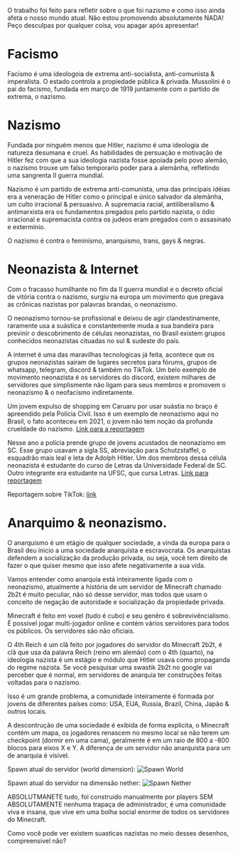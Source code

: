 O trabalho foi feito para refletir sobre o que foi nazismo e como isso ainda afeta o nosso mundo atual.
Não estou promovendo absolutamente NADA! Peço desculpas por qualquer coisa, vou apagar após apresentar!

# Facismo

Facismo é uma ideologoia de extrema anti-socialista, anti-comunista & imperalista. O estado controla a propiedade pública & privada.
Mussolini é o pai do facismo, fundada em março de 1919 juntamente com o partido de extrema, o nazismo.

# Nazismo

Fundada por ninguém menos que Hitler, nazismo é uma ideologia de natureza desumana e cruel. As habilidades de persuação e motivação de Hitler fez com que a sua ideologia nazista fosse apoiada pelo povo alemão, o nazismo trouxe um falso temporario poder para a
alemãnha, refletindo uma sangrenta II guerra mundial.

Nazismo é um partido de extrema anti-comunista, uma das principais idéias era a veneração de Hitler como o principal e único salvador da alemãnha, um culto irracional & persuasivo. A supremacia racial, antiliberalismo & antimarxista era os fundamentos pregados pelo partido nazista, o ódio irracional e supremacista contra os judeos eram pregados com o assasinato e exterminio.

O nazismo é contra o feminismo, anarquismo, trans, gays & negras.

# Neonazista & Internet

Com o fracasso humilhante no fim da II guerra mundial e o decreto oficial de vitória contra o nazismo, surgiu na europa um movimento que pregava as crônicas nazistas por palavras brandas, o neonazismo.

O neonazismo tornou-se profissional e deixou de agir clandestinamente, raramente usa a suástica e constantemente muda a sua bandeira para previnir o descobrimento de células neonazistas, no Brasil existem grupos conhecidos neonazistas cituadas no sul & sudeste do país.

A internet é uma das maravilhas tecnologicas já feita, acontece que os grupos neonazistas sairam de lugares secretos para fórums, grupos de whatsapp, telegram, discord & também no TikTok. Um belo exemplo de movimento neonazista é os servidores do discord, existem milhares de servidores que simplismente não ligam para seus membros e promovem o neonazismo & o neofacismo indiretamente.

Um jovem expulso de shopping em Caruaru por usar suástia no braço é apreendido pela Polícia Civil. Isso é um exemplo de neonazismo aqui no Brasil, o fato aconteceu em 2021, o jovem não tem noção da profunda crueldade do nazismo.
[Link para a reportagem](https://g1.globo.com/pe/caruaru-regiao/noticia/2021/06/18/jovem-expulso-de-shopping-em-caruaru-por-usar-suastica-no-braco-e-apreendido-pela-policia-civil-e-sera-encaminhado-ao-mppe.ghtml)

Nesse ano a polícia prende grupo de jovens acustados de neonazismo em SC. Esse grupo usavam a sigla SS, abreviação para Schutzstaffel, o esquadrão mais leal e leta de Adolph Hitler. Um dos membros dessa célula neonazista é estudante do curso de Letras da Universidade Federal de SC. Outro integrante era estudante na UFSC, que cursa Letras.
[Link para reportagem](https://g1.globo.com/fantastico/noticia/2022/10/23/policia-prende-grupo-de-jovens-acusados-de-neonazismo-em-sc.ghtml)

Reportagem sobre TikTok: [link](https://visao.sapo.pt/atualidade/sociedade/2021-11-06-o-problema-nazi-dotiktok/)

# Anarquimo & neonazismo.

O anarquismo é um etágio de qualquer sociedade, a vinda da europa para o Brasil deu ínicio a uma sociedade anarquista e escravocrata. Os anarquistas defendem a socialização da produção privada, ou seja, você tem direito de fazer o que quiser mesmo que isso afete negativamente a sua vida.

Vamos entender como anarquia está inteiramente ligada com o neonazismo, atualmente a história de um servidor de Minecraft chamado 2b2t é muito peculiar, não só desse servidor, mas todos que usam o conceito de negação de autoridade e socialização da propiedade privada.

Minecraft é feito em voxel (tudo é cubo) e seu genêro é sobrevivêncialismo. É possivel jogar multi-jogador online e contém vários servidores para todos os públicos. Os servidores são não oficiais.

O 4th Reich é um clã feito por jogadores do servidor do Minecraft 2b2t, é clã que usa da palavra Reich (reino em alemão) com o 4th (quarto), na ideologia nazista é um estágio e módulo que Hitler usava como propaganda do regime nazista. Se você pesquisar uma swastik 2b2t no google vai perceber que é normal, em servidores de anarquia ter construções feitas voltadas para o nazismo.

Isso é um grande problema, a comunidade inteiramente é formada por jovens de diferentes países como: USA, EUA, Russia, Brazil, China, Japão & outros locais.

A descontrução de uma sociedade é exibida de forma explicita, o Minecraft contém um mapa, os jogadores renascem no mesmo local se não terem um checkpoint (dormir em uma cama), geralmente é em um raio de 800 a -800 blocos para eixos X e Y. A diferença de um servidor não anarquista para um de anarquia é vísivel.

Spawn atual do servidor (world dimension):
![Spawn World](https://github.com/rinaaaaaaaaaaaaaaaaaaaaaaa/school-project/blob/main/z5l6bi2k0wt71.jpg?raw=true)

Spawn atual do servidor na dimensão nether:
![Spawn Nether](https://static.miraheze.org/2b2twiki/thumb/a/a7/5k_nether_spawn_map.png/800px-5k_nether_spawn_map.png?raw=true)

ABSOLUTMANETE tudo, foi construido manualmente por players SEM ABSOLUTAMENTE nenhuma trapaça de administrador, é uma comunidade viva e insana, que vive em uma bolha social enorme de todos os servidores do Minecraft.

Como você pode ver existem suasticas nazistas no meio desses desenhos, compreensivel não?

